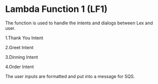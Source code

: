 # Lambda Function 1 (LF1)

The function is used to handle the intents and dialogs between Lex and user.

1.Thank You Intent

2.Greet Intent

3.Dinning Intent

4.Order Intent

The user inputs are formatted and put into a message for SQS.
